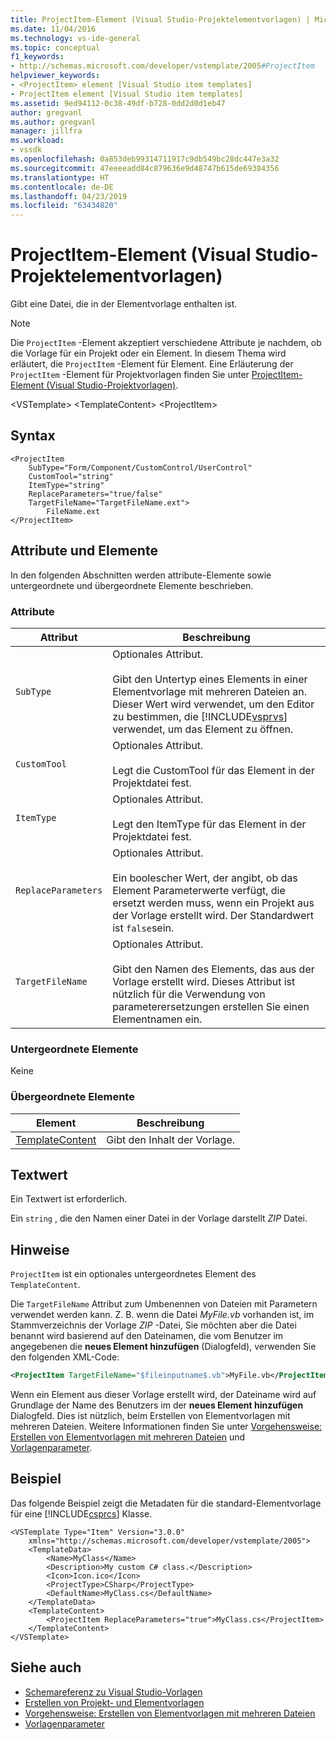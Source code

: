 ```yaml
---
title: ProjectItem-Element (Visual Studio-Projektelementvorlagen) | Microsoft-Dokumentation
ms.date: 11/04/2016
ms.technology: vs-ide-general
ms.topic: conceptual
f1_keywords:
- http://schemas.microsoft.com/developer/vstemplate/2005#ProjectItem
helpviewer_keywords:
- <ProjectItem> element [Visual Studio item templates]
- ProjectItem element [Visual Studio item templates]
ms.assetid: 9ed94112-0c38-49df-b728-0dd2d0d1eb47
author: gregvanl
ms.author: gregvanl
manager: jillfra
ms.workload:
- vssdk
ms.openlocfilehash: 0a853deb99314711917c9db549bc28dc447e3a32
ms.sourcegitcommit: 47eeeeadd84c879636e9d48747b615de69384356
ms.translationtype: HT
ms.contentlocale: de-DE
ms.lasthandoff: 04/23/2019
ms.locfileid: "63434820"
---
```

# <a name="projectitem-element-visual-studio-item-templates"></a>ProjectItem-Element (Visual Studio-Projektelementvorlagen)
Gibt eine Datei, die in der Elementvorlage enthalten ist.

> [!NOTE]
> Die `ProjectItem` -Element akzeptiert verschiedene Attribute je nachdem, ob die Vorlage für ein Projekt oder ein Element. In diesem Thema wird erläutert, die `ProjectItem` -Element für Element. Eine Erläuterung der `ProjectItem` -Element für Projektvorlagen finden Sie unter [ProjectItem-Element (Visual Studio-Projektvorlagen)](../extensibility/projectitem-element-visual-studio-project-templates.md).

 \<VSTemplate> \<TemplateContent> \<ProjectItem>

## <a name="syntax"></a>Syntax

```
<ProjectItem
    SubType="Form/Component/CustomControl/UserControl"
    CustomTool="string"
    ItemType="string"
    ReplaceParameters="true/false"
    TargetFileName="TargetFileName.ext">
        FileName.ext
</ProjectItem>
```

## <a name="attributes-and-elements"></a>Attribute und Elemente
 In den folgenden Abschnitten werden attribute-Elemente sowie untergeordnete und übergeordnete Elemente beschrieben.

### <a name="attributes"></a>Attribute

| Attribut | Beschreibung |
|---------------------| - |
| `SubType` | Optionales Attribut.<br /><br /> Gibt den Untertyp eines Elements in einer Elementvorlage mit mehreren Dateien an. Dieser Wert wird verwendet, um den Editor zu bestimmen, die [!INCLUDE[vsprvs](../code-quality/includes/vsprvs_md.md)] verwendet, um das Element zu öffnen. |
| `CustomTool` | Optionales Attribut.<br /><br /> Legt die CustomTool für das Element in der Projektdatei fest. |
| `ItemType` | Optionales Attribut.<br /><br /> Legt den ItemType für das Element in der Projektdatei fest. |
| `ReplaceParameters` | Optionales Attribut.<br /><br /> Ein boolescher Wert, der angibt, ob das Element Parameterwerte verfügt, die ersetzt werden muss, wenn ein Projekt aus der Vorlage erstellt wird. Der Standardwert ist `false`sein. |
| `TargetFileName` | Optionales Attribut.<br /><br /> Gibt den Namen des Elements, das aus der Vorlage erstellt wird. Dieses Attribut ist nützlich für die Verwendung von parameterersetzungen erstellen Sie einen Elementnamen ein. |

### <a name="child-elements"></a>Untergeordnete Elemente
 Keine

### <a name="parent-elements"></a>Übergeordnete Elemente

|Element|Beschreibung|
|-------------|-----------------|
|[TemplateContent](../extensibility/templatecontent-element-visual-studio-templates.md)|Gibt den Inhalt der Vorlage.|

## <a name="text-value"></a>Textwert
 Ein Textwert ist erforderlich.

 Ein `string` , die den Namen einer Datei in der Vorlage darstellt *ZIP* Datei.

## <a name="remarks"></a>Hinweise
 `ProjectItem` ist ein optionales untergeordnetes Element des `TemplateContent`.

 Die `TargetFileName` Attribut zum Umbenennen von Dateien mit Parametern verwendet werden kann. Z. B. wenn die Datei *MyFile.vb* vorhanden ist, im Stammverzeichnis der Vorlage *ZIP* -Datei, Sie möchten aber die Datei benannt wird basierend auf den Dateinamen, die vom Benutzer im angegebenen die **neues Element hinzufügen**  (Dialogfeld), verwenden Sie den folgenden XML-Code:

```xml
<ProjectItem TargetFileName="$fileinputname$.vb">MyFile.vb</ProjectItem>
```

 Wenn ein Element aus dieser Vorlage erstellt wird, der Dateiname wird auf Grundlage der Name des Benutzers im der **neues Element hinzufügen** Dialogfeld. Dies ist nützlich, beim Erstellen von Elementvorlagen mit mehreren Dateien. Weitere Informationen finden Sie unter [Vorgehensweise: Erstellen von Elementvorlagen mit mehreren Dateien](../ide/how-to-create-multi-file-item-templates.md) und [Vorlagenparameter](../ide/template-parameters.md).

## <a name="example"></a>Beispiel
 Das folgende Beispiel zeigt die Metadaten für die standard-Elementvorlage für eine [!INCLUDE[csprcs](../data-tools/includes/csprcs_md.md)] Klasse.

```
<VSTemplate Type="Item" Version="3.0.0"
    xmlns="http://schemas.microsoft.com/developer/vstemplate/2005">
    <TemplateData>
        <Name>MyClass</Name>
        <Description>My custom C# class.</Description>
        <Icon>Icon.ico</Icon>
        <ProjectType>CSharp</ProjectType>
        <DefaultName>MyClass.cs</DefaultName>
    </TemplateData>
    <TemplateContent>
        <ProjectItem ReplaceParameters="true">MyClass.cs</ProjectItem>
    </TemplateContent>
</VSTemplate>
```

## <a name="see-also"></a>Siehe auch
- [Schemareferenz zu Visual Studio-Vorlagen](../extensibility/visual-studio-template-schema-reference.md)
- [Erstellen von Projekt- und Elementvorlagen](../ide/creating-project-and-item-templates.md)
- [Vorgehensweise: Erstellen von Elementvorlagen mit mehreren Dateien](../ide/how-to-create-multi-file-item-templates.md)
- [Vorlagenparameter](../ide/template-parameters.md)